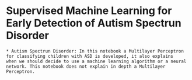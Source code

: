 # Supervised Machine Learning for Early Detection of Autism Spectrun Disorder
    * Autism Spectrun Disorder: In this notebook a Multilayer Perceptron 
    for classifying children with ASD is developed, it also explains 
    when we should decide to use a machine learning algorithm or a neural network. This notebook does not explain in depth a Multilayer Perceptron.